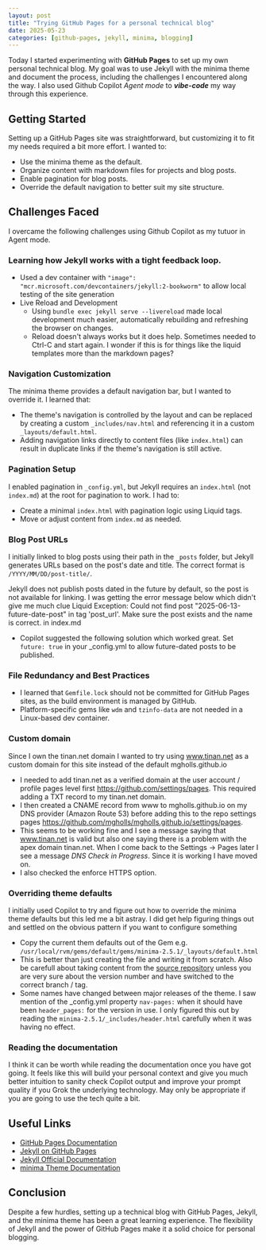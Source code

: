```yaml
---
layout: post
title: "Trying GitHub Pages for a personal technical blog"
date: 2025-05-23
categories: [github-pages, jekyll, minima, blogging]
---
```


Today I started experimenting with **GitHub Pages** to set up my own personal technical blog. My goal was to use Jekyll with the minima theme and document the process, including the challenges I encountered along the way.
I also used Github Copilot *Agent mode* to ***vibe-code*** my way through this experience.

## Getting Started

Setting up a GitHub Pages site was straightforward, but customizing it to fit my needs required a bit more effort. I wanted to:
- Use the minima theme as the default.
- Organize content with markdown files for projects and blog posts.
- Enable pagination for blog posts.
- Override the default navigation to better suit my site structure.

## Challenges Faced
I overcame the following challenges using Github Copilot as my tutuor in Agent mode.

### Learning how Jekyll works with a tight feedback loop.

- Used a dev container with `"image": "mcr.microsoft.com/devcontainers/jekyll:2-bookworm"` to allow local testing of the site generation
- Live Reload and Development
    - Using `bundle exec jekyll serve --livereload` made local development much easier, automatically rebuilding and refreshing the browser on changes.
    - Reload doesn't always works but it does help. Sometimes needed to Ctrl-C and start again. I wonder if this is for things like the liquid templates more than the markdown pages?

### Navigation Customization
The minima theme provides a default navigation bar, but I wanted to override it. I learned that:
- The theme's navigation is controlled by the layout and can be replaced by creating a custom `_includes/nav.html` and referencing it in a custom `_layouts/default.html`.
- Adding navigation links directly to content files (like `index.html`) can result in duplicate links if the theme's navigation is still active.

### Pagination Setup
I enabled pagination in `_config.yml`, but Jekyll requires an `index.html` (not `index.md`) at the root for pagination to work. I had to:
- Create a minimal `index.html` with pagination logic using Liquid tags.
- Move or adjust content from `index.md` as needed.

### Blog Post URLs
I initially linked to blog posts using their path in the `_posts` folder, but Jekyll generates URLs based on the post's date and title. The correct format is `/YYYY/MM/DD/post-title/`.

Jekyll does not publish posts dated in the future by default, so the post is not available for linking. I was getting the error message below which didn't give me much clue
Liquid Exception: Could not find post "2025-06-13-future-date-post" in tag 'post_url'. Make sure the post exists and the name is correct. in index.md

- Copilot suggested the following solution which worked great. Set `future: true` in your _config.yml to allow future-dated posts to be published.

### File Redundancy and Best Practices
- I learned that `Gemfile.lock` should not be committed for GitHub Pages sites, as the build environment is managed by GitHub.
- Platform-specific gems like `wdm` and `tzinfo-data` are not needed in a Linux-based dev container.

### Custom domain
Since I own the tinan.net domain I wanted to try using www.tinan.net as a custom domain for this site instead of the default mgholls.github.io
- I needed to add tinan.net as a verified domain at the user account / profile pages level first https://github.com/settings/pages. This required adding a TXT record to my tinan.net domain.
- I then created a CNAME record from www to mgholls.github.io on my DNS provider (Amazon Route 53) before adding this to the repo settings pages https://github.com/mgholls/mgholls.github.io/settings/pages.
- This seems to be working fine and I see a message saying that www.tinan.net is valid but also one saying there is a problem with the apex domain tinan.net.
When I come back to the Settings -> Pages later I see a message *DNS Check in Progress*. Since it is working I have moved on.
- I also checked the enforce HTTPS option. 

### Overriding theme defaults
I initially used Copilot to try and figure out how to override the minima theme defaults but this led me a bit astray.
I did get help figuring things out and settled on the obvious pattern if you want to configure something
- Copy the current them defaults out of the Gem e.g. `/usr/local/rvm/gems/default/gems/minima-2.5.1/_layouts/default.html`
- This is better than just creating the file and writing it from scratch. Also be carefull about taking content from the [source repository](https://github.com/jekyll/minima/blob/v2.5.1/_layouts/default.html) unless you are very sure about the version number and have switched to the correct branch / tag.
- Some names have changed between major releases of the theme. I saw mention of the _config.yml property `nav-pages:` when it should have been `header_pages:` for the version in use. I only figured this out by reading the `minima-2.5.1/_includes/header.html` carefully when it was having no effect.

### Reading the documentation
I think it can be worth while reading the documentation once you have got going. It feels like this will build your personal context and give you much better intuition
to sanity check Copilot output and improve your prompt quality if you Grok the underlying technology. May only be appropriate if you are going to use the tech quite a bit.

## Useful Links

- [GitHub Pages Documentation](https://docs.github.com/en/pages)
- [Jekyll on GitHub Pages](https://docs.github.com/en/pages/setting-up-a-github-pages-site-with-jekyll)
- [Jekyll Official Documentation](https://jekyllrb.com/docs/)
- [minima Theme Documentation](https://github.com/jekyll/minima)

## Conclusion

Despite a few hurdles, setting up a technical blog with GitHub Pages, Jekyll, and the minima theme has been a great learning experience. The flexibility of Jekyll and the power of GitHub Pages make it a solid choice for personal blogging.
